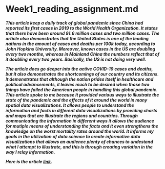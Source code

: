 <h1> 
  Week1_reading_assignment.md 
  
<h5>
This article keep a daily track of global pandemic since China had reported its first cases in 2019 to the World Health Organization. It states that there have been around 91.6 million cases and two million cases. The article also demonstrates that the United States is one of the leading nations in the amount of cases and deaths per 100k today, according to John Hopkins University. Moreover, known cases in the US are doubling every two months, whereas in Mainland China the numbers reflect that of it doubling every two years. Basically, the US is not doing very well. 

The article does go deeper into the active COVID-19 cases and deaths, but it also demonstrates the shortcomings of our country and its citizens. It demonstrates that although the nation prides itself in healthcare and political advancements, it leaves much to be desired when those two things have failed the American people in handling this global pandemic. This article spoke to me because it provided various ways to illustrate the state of the pandemic and the effects of it around the world in many spatial data visualizations. It allows people to understand the information and facts in different data visualizations by providing charts and maps that are illustrate the regions and countries. Through communicating the information in different ways it allows the audience for mutiple means of understanding the facts and it even strengthens the knowledge on the worst mortality rates around the world. It informs my goals in the utilization of data science to create informative data visualizations that allows an audience plenty of chances to undestand what I attempt to illustrate, and this is through creating variation in the way I relay information. 

Here is the article [link](https://www.cnn.com/interactive/2020/health/coronavirus-maps-and-cases/).

